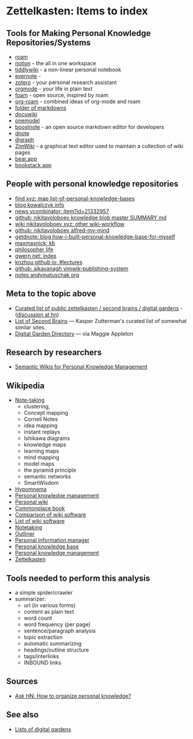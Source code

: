 ﻿# Zettelkasten: Items to index

## Tools for Making Personal Knowledge Repositories/Systems

- [roam](https://roamresearch.com/)
- [notion](https://www.notion.so/) - the all in one workspace
- [tiddlywiki](https://tiddlywiki.com/) - a non-linear personal notebook
- [evernote](https://evernote.com/) -
- [zotero](https://zotero.org) - your personal research assistant
- [orgmode](https://orgmode.org/) - your life in plain text
- [foam](https://foambubble.github.io/foam/) - open source, inspired by roam
- [org-roam](https://www.orgroam.com/) - combined ideas of org-mode and roam
- [folder of markdowns](https://til.secretgeek.net)
- [docuwiki](https://www.dokuwiki.org/dokuwiki)
- [onemodel](http://onemodel.org/1/e-9223372036854618119.html)
- [boostnote](https://boostnote.io/) - an open source markdown editor for developers
- [dnote](https://github.com/dnote/dnote)
- [digraph](https://digraph.app/)
- [ZimWiki](https://zim-wiki.org/) - a graphical text editor used to maintain a collection of wiki pages
- [bear.app](https://bear.app)
- [bookstack app](https://www.bookstackapp.com/)

## People with personal knowledge repositories

<!-- 
NimbleText pattern for formatting this list...
- [<% $row.replace('https://','').replace('www.','').replace('.com','').replace('/',': ').replace(/[\/\.]/g,' ').replace(/\: $/,'').trim() %>]($row)
 -->

- [find xyz: map list-of-personal-knowledge-bases](https://find.xyz/map/list-of-personal-knowledge-bases)
- [blog kowalczyk info](https://blog.kowalczyk.info/)
- [news ycombinator: item?id=21332957](https://news.ycombinator.com/item?id=21332957)
- [github: nikitavoloboev knowledge blob master SUMMARY md](https://github.com/nikitavoloboev/knowledge/blob/master/SUMMARY.md)
- [wiki nikitavoloboev xyz: other wiki-workflow](https://wiki.nikitavoloboev.xyz/other/wiki-workflow)
- [github: nikitavoloboev alfred-my-mind](https://github.com/nikitavoloboev/alfred-my-mind)
- [getdnote: blog how-i-built-personal-knowledge-base-for-myself](https://www.getdnote.com/blog/how-i-built-personal-knowledge-base-for-myself/)
- [maxmasnick: kb](https://maxmasnick.com/kb)
- [philosopher life](https://philosopher.life/)
- [gwern net: index](https://www.gwern.net/index)
- [knzhou github io: #lectures](https://knzhou.github.io/#lectures)
- [github: ajkavanagh vimwik-publishing-system](https://github.com/ajkavanagh/vimwik-publishing-system)
- [notes andymatuschak org](https://notes.andymatuschak.org/)

## Meta to the topic above

- [Curated list of public zettelkasten / second brains / digital gardens](https://github.com/KasperZutterman/Second-Brain) - ([discussion at hn](https://news.ycombinator.com/item?id=23383333))
- [List of Second Brains](https://github.com/KasperZutterman/Second-Brain#second-brain) &mdash; Kasper Zutterman's curated list of somewhat similar sites.
- [Digital Garden Directory](https://github.com/MaggieAppleton/digital-gardeners/#digital-garden-directory) &mdash; via Maggie Appleton

## Research by researchers

- [Semantic Wikis for Personal Knowledge Management](https://www.researchgate.net/publication/221464145_Semantic_Wikis_for_Personal_Knowledge_Management)

## Wikipedia

- [Note-taking](https://en.wikipedia.org/wiki/Note-taking)
  - clustering,
  - Concept mapping
  - Cornell Notes
  - idea mapping
  - instant replays
  - Ishikawa diagrams
  - knowledge maps
  - learning maps
  - mind mapping
  - model maps
  - the pyramid principle
  - semantic networks
  - SmartWisdom
- [Hypomnema](https://en.wikipedia.org/wiki/Hypomnema)
- [Personal knowledge management](https://en.wikipedia.org/wiki/Personal_knowledge_management)
- [Personal wiki](https://en.wikipedia.org/wiki/Personal_wiki)
- [Commonplace book](https://en.wikipedia.org/wiki/Commonplace_book)
- [Comparison of wiki software](https://en.wikipedia.org/wiki/Comparison_of_wiki_software)
- [List of wiki software](https://en.wikipedia.org/wiki/List_of_wiki_software)
- [Notetaking](https://en.wikipedia.org/wiki/Notetaking)
- [Outliner](https://en.wikipedia.org/wiki/Outliner)
- [Personal information manager](https://en.wikipedia.org/wiki/Personal_information_manager)
- [Personal knowledge base](https://en.wikipedia.org/wiki/Personal_knowledge_base)
- [Personal knowledge management](https://en.wikipedia.org/wiki/Personal_knowledge_management)
- [Zettelkasten](https://en.wikipedia.org/wiki/Zettelkasten)

## Tools needed to perform this analysis

- a simple spider/crawler
- summarizer:
  - url (in various forms)
  - content as plain text
  - word count
  - word frequency (per page)
  - sentence/paragraph analysis
  - topic extraction
  - automatic summarizing
  - headings/outline structure
  - tags/interlinks
  - INBOUND links

## Sources

- [Ask HN: How to organize personal knowledge?](https://news.ycombinator.com/item?id=17892731)

## See also

- [Lists of digital gardens](../digital_gardens/lists_of_digital_gardens.md)

